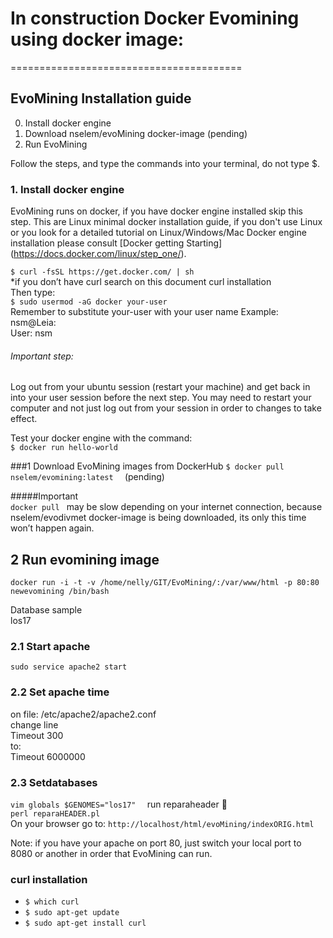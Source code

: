 # In construction Docker Evomining using docker image:
========================================
## EvoMining Installation guide

0. Install docker engine   
1. Download nselem/evoMining docker-image  (pending)  
2. Run EvoMining    

Follow the steps, and type the commands into your terminal, do not type $.  

### 1. Install docker engine  
EvoMining runs on docker, if you have docker engine installed skip this step. This are Linux minimal docker installation guide, if you don't use Linux or you look for a detailed tutorial on Linux/Windows/Mac Docker engine installation please consult [Docker getting Starting] (https://docs.docker.com/linux/step_one/).  

`$ curl -fsSL https://get.docker.com/ | sh `  
*if you don’t have curl search on this document curl installation  
Then type:  
    `$ sudo usermod -aG docker your-user`  
Remember to substitute your-user with your user name 
Example: nsm@Leia:    
User: nsm  
###### Important step:  
Log out from your ubuntu session (restart your machine) and get back in into your user session before the next step.
You may need to restart your computer and not just log out from your session in order to changes to take effect.

Test your docker engine with the command:  
`$ docker run hello-world`  

###1 Download EvoMining images from DockerHub
`$ docker pull nselem/evomining:latest  `   (pending)  

#####Important  
`docker pull ` may be slow depending on your internet connection, because nselem/evodivmet docker-image is being downloaded, its only this time won’t happen again.  

## 2 Run evomining image  

`docker run -i -t -v /home/nelly/GIT/EvoMining/:/var/www/html -p 80:80 newevomining /bin/bash  `

Database sample  
los17  

### 2.1 Start apache  
`sudo service apache2 start  `
  
### 2.2 Set apache time  

on file: /etc/apache2/apache2.conf  
change line  
Timeout 300  
to:   
Timeout 6000000  
  
### 2.3 Setdatabases  

`vim globals $GENOMES="los17"  `
run reparaheader :walking:   
`perl reparaHEADER.pl  `  
On your browser go to:
`http://localhost/html/evoMining/indexORIG.html`   

Note: if you have your apache on port 80, just switch your local port to 8080 or another in order that EvoMining can run. 

### curl installation
- `$ which curl`
- `$ sudo apt-get update`
- `$ sudo apt-get install curl`
